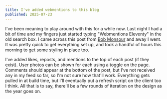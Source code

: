 ```yaml
---
title: I've added webmentions to this blog
published: 2025-07-23
---
```


I've been meaning to play around with this for a while now. Last night I had a bit of time and my fingers just started typing "Webmentions Eleventy" in the old search box. I came across this post from [Bob Monsour](https://bobmonsour.com/blog/adding-webmentions-to-my-site/#what-are-webmentions%3F) and away I went. It was pretty quick to get everything set up, and took a handful of hours this morning to get some styling in place too.

I've added likes, reposts, and mentions to the top of each post (if they exist). User photos can be shown for each using a toggle on the page. Comments should appear at the bottom of the post, but I've not received any in my feed so far, so I'm not sure how that'll work. Everything gets pulled in at build time, but I'll eventually put a refresh script on the client too I think. All that is to say, there'll be a few rounds of iteration on the design as the year goes on.
